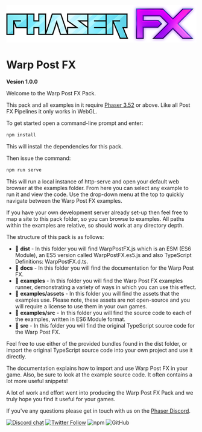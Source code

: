 ![Phaser FX](/examples/css/phaser-fx-logo.png?raw=true "Phaser FX")

Warp Post FX
============

**Vesion 1.0.0**

Welcome to the Warp Post FX Pack.

This pack and all examples in it require [Phaser 3.52](https://phaser.io) or above. Like all Post FX Pipelines it only works in WebGL.

To get started open a command-line prompt and enter:

```bash
npm install
```

This will install the dependencies for this pack.

Then issue the command:

```bash
npm run serve
```

This will run a local instance of http-serve and open your default web browser at the examples folder. From here you can select any example to run it and view the code. Use the drop-down menu at the top to quickly navigate between the Warp Post FX examples.

If you have your own development server already set-up then feel free to map a site to this pack folder, so you can browse to examples. All paths within the examples are relative, so should work at any directory depth.

The structure of this pack is as follows:

*   📂 **dist** - In this folder you will find WarpPostFX.js which is an ESM (ES6 Module), an ES5 version called WarpPostFX.es5.js and also TypeScript Definitions: WarpPostFX.d.ts.
*   📂 **docs** - In this folder you will find the documentation for the Warp Post FX.
*   📂 **examples** - In this folder you will find the Warp Post FX examples runner, demonstrating a variety of ways in which you can use this effect.
*   📂 **examples/assets** - In this folder you will find the assets that the examples use. Please note, these assets are not open-source and you will require a license to use them in your own games.
*   📂 **examples/src** - In this folder you will find the source code to each of the examples, written in ES6 Module format.
*   📂 **src** - In this folder you will find the original TypeScript source code for the Warp Post FX.

Feel free to use either of the provided bundles found in the dist folder, or import the original TypeScript source code into your own project and use it directly.

The documentation explains how to import and use Warp Post FX in your game. Also, be sure to look at the example source code. It often contains a lot more useful snippets!

A lot of work and effort went into producing the Warp Post FX Pack and we truly hope you find it useful for your games.

If you've any questions please get in touch with us on the [Phaser Discord](https://phaser.io/community/discord).

[![Discord chat](https://img.shields.io/discord/244245946873937922?style=for-the-badge)](https://discord.gg/phaser)
[![Twitter Follow](https://img.shields.io/twitter/follow/phaser_?style=for-the-badge)](https://twitter.com/phaser_)
![npm](https://img.shields.io/jsdelivr/npm/hm/phaser?style=for-the-badge)
![GitHub](https://img.shields.io/github/downloads/photonstorm/phaser/total?style=for-the-badge)

